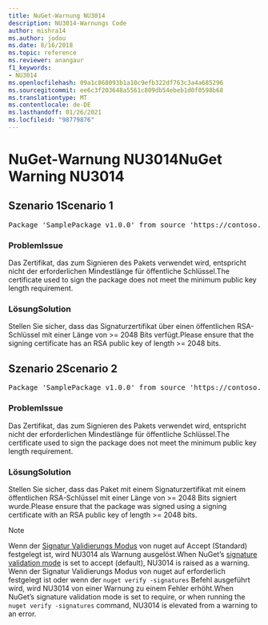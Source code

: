 ```yaml
---
title: NuGet-Warnung NU3014
description: NU3014-Warnungs Code
author: mishra14
ms.author: jodou
ms.date: 8/16/2018
ms.topic: reference
ms.reviewer: anangaur
f1_keywords:
- NU3014
ms.openlocfilehash: 09a1c868093b1a10c9efb322df763c3a4a685296
ms.sourcegitcommit: ee6c3f203648a5561c809db54ebeb1d0f0598b68
ms.translationtype: MT
ms.contentlocale: de-DE
ms.lasthandoff: 01/26/2021
ms.locfileid: "98779876"
---
```

# <a name="nuget-warning-nu3014"></a><span data-ttu-id="3ee19-103">NuGet-Warnung NU3014</span><span class="sxs-lookup"><span data-stu-id="3ee19-103">NuGet Warning NU3014</span></span>

## <a name="scenario-1"></a><span data-ttu-id="3ee19-104">Szenario 1</span><span class="sxs-lookup"><span data-stu-id="3ee19-104">Scenario 1</span></span>

<pre>Package 'SamplePackage v1.0.0' from source 'https://contoso.com/index.json': The signing certificate does not meet a minimum public key length requirement.</pre>

### <a name="issue"></a><span data-ttu-id="3ee19-105">Problem</span><span class="sxs-lookup"><span data-stu-id="3ee19-105">Issue</span></span>

<span data-ttu-id="3ee19-106">Das Zertifikat, das zum Signieren des Pakets verwendet wird, entspricht nicht der erforderlichen Mindestlänge für öffentliche Schlüssel.</span><span class="sxs-lookup"><span data-stu-id="3ee19-106">The certificate used to sign the package does not meet the minimum public key length requirement.</span></span>


### <a name="solution"></a><span data-ttu-id="3ee19-107">Lösung</span><span class="sxs-lookup"><span data-stu-id="3ee19-107">Solution</span></span>

<span data-ttu-id="3ee19-108">Stellen Sie sicher, dass das Signaturzertifikat über einen öffentlichen RSA-Schlüssel mit einer Länge von >= 2048 Bits verfügt.</span><span class="sxs-lookup"><span data-stu-id="3ee19-108">Please ensure that the signing certificate has an RSA public key of length >= 2048 bits.</span></span>



## <a name="scenario-2"></a><span data-ttu-id="3ee19-109">Szenario 2</span><span class="sxs-lookup"><span data-stu-id="3ee19-109">Scenario 2</span></span>

<pre>Package 'SamplePackage v1.0.0' from source 'https://contoso.com/index.json': The primary signature's certificate does not meet a minimum public key length requirement.</pre>

### <a name="issue"></a><span data-ttu-id="3ee19-110">Problem</span><span class="sxs-lookup"><span data-stu-id="3ee19-110">Issue</span></span>

<span data-ttu-id="3ee19-111">Das Zertifikat, das zum Signieren des Pakets verwendet wird, entspricht nicht der erforderlichen Mindestlänge für öffentliche Schlüssel.</span><span class="sxs-lookup"><span data-stu-id="3ee19-111">The certificate used to sign the package does not meet the minimum public key length requirement.</span></span>


### <a name="solution"></a><span data-ttu-id="3ee19-112">Lösung</span><span class="sxs-lookup"><span data-stu-id="3ee19-112">Solution</span></span>

<span data-ttu-id="3ee19-113">Stellen Sie sicher, dass das Paket mit einem Signaturzertifikat mit einem öffentlichen RSA-Schlüssel mit einer Länge von >= 2048 Bits signiert wurde.</span><span class="sxs-lookup"><span data-stu-id="3ee19-113">Please ensure that the package was signed using a signing certificate with an RSA public key of length >= 2048 bits.</span></span>


> [!Note]
> <span data-ttu-id="3ee19-114">Wenn der [Signatur Validierungs Modus](../../consume-packages/installing-signed-packages.md#configure-package-signature-requirements) von nuget auf Accept (Standard) festgelegt ist, wird NU3014 als Warnung ausgelöst.</span><span class="sxs-lookup"><span data-stu-id="3ee19-114">When NuGet’s [signature validation mode](../../consume-packages/installing-signed-packages.md#configure-package-signature-requirements) is set to accept (default), NU3014 is raised as a warning.</span></span> <span data-ttu-id="3ee19-115">Wenn der Signatur Validierungs Modus von nuget auf erforderlich festgelegt ist oder wenn der `nuget verify -signatures` Befehl ausgeführt wird, wird NU3014 von einer Warnung zu einem Fehler erhöht.</span><span class="sxs-lookup"><span data-stu-id="3ee19-115">When NuGet’s signature validation mode is set to require, or when running the `nuget verify -signatures` command, NU3014 is elevated from a warning to an error.</span></span> 
